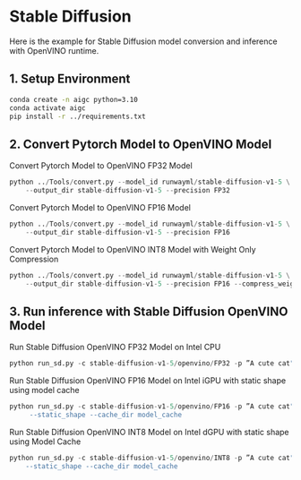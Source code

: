 # Stable Diffusion
Here is the example for Stable Diffusion model conversion and inference with OpenVINO runtime.

## 1. Setup Environment
```bash
conda create -n aigc python=3.10
conda activate aigc
pip install -r ../requirements.txt
```
## 2. Convert Pytorch Model to OpenVINO Model
Convert Pytorch Model to OpenVINO FP32 Model
```python
python ../Tools/convert.py --model_id runwayml/stable-diffusion-v1-5 \
    --output_dir stable-diffusion-v1-5 --precision FP32
```
Convert Pytorch Model to OpenVINO FP16 Model
```python
python ../Tools/convert.py --model_id runwayml/stable-diffusion-v1-5 \
    --output_dir stable-diffusion-v1-5 --precision FP16
```
Convert Pytorch Model to OpenVINO INT8 Model with Weight Only Compression
```python
python ../Tools/convert.py --model_id runwayml/stable-diffusion-v1-5 \
    --output_dir stable-diffusion-v1-5 --precision FP16 --compress_weights
```

## 3. Run inference with Stable Diffusion OpenVINO Model
Run Stable Diffusion OpenVINO FP32 Model on Intel CPU
```python
python run_sd.py -c stable-diffusion-v1-5/openvino/FP32 -p ”A cute cat" -d CPU
```
Run Stable Diffusion OpenVINO FP16 Model on Intel iGPU with static shape using model cache 
```python
python run_sd.py -c stable-diffusion-v1-5/openvino/FP16 -p ”A cute cat" -d GPU.0 \
     --static_shape --cache_dir model_cache
```
Run Stable Diffusion OpenVINO INT8 Model on Intel dGPU with static shape using Model Cache
```python
python run_sd.py -c stable-diffusion-v1-5/openvino/INT8 -p ”A cute cat" -d GPU.1 \
    --static_shape --cache_dir model_cache
```
